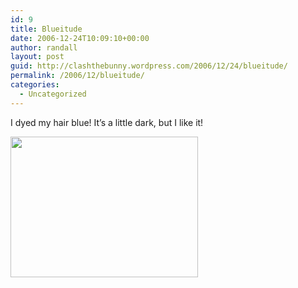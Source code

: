 ```yaml
---
id: 9
title: Blueitude
date: 2006-12-24T10:09:10+00:00
author: randall
layout: post
guid: http://clashthebunny.wordpress.com/2006/12/24/blueitude/
permalink: /2006/12/blueitude/
categories:
  - Uncategorized
---
```

I dyed my hair blue! It&#8217;s a little dark, but I like it!
  
[<img class="alignright size-medium wp-image-189" title="dsc00915" src="http://clashthebunny.mason.ch/wp-content/uploads/2006/12/dsc009151-300x225.jpg" alt="" width="300" height="225" srcset="http://clashthebunny.mason.ch/wp-content/uploads/2006/12/dsc009151-300x225.jpg 300w, http://clashthebunny.mason.ch/wp-content/uploads/2006/12/dsc009151-1024x768.jpg 1024w, http://clashthebunny.mason.ch/wp-content/uploads/2006/12/dsc009151-150x112.jpg 150w, http://clashthebunny.mason.ch/wp-content/uploads/2006/12/dsc009151-400x300.jpg 400w" sizes="(max-width: 300px) 100vw, 300px" />](http://clashthebunny.mason.ch/wp-content/uploads/2006/12/dsc009151.jpg)